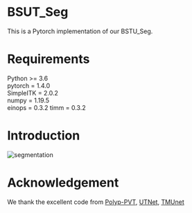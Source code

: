 # BSUT_Seg
This is a Pytorch implementation of our BSTU_Seg.
# Requirements
Python >= 3.6   
pytorch = 1.4.0  
SimpleITK = 2.0.2  
numpy = 1.19.5  
einops = 0.3.2 
timm = 0.3.2

# Introduction
![segmentation](https://user-images.githubusercontent.com/103362414/162615299-5b22d1e7-392e-46cb-9d98-6a28cc3567b8.jpg)

# Acknowledgement
We thank the excellent code from [Polyp-PVT](https://github.com/DengPingFan/Polyp-PVT), [UTNet](https://github.com/yhygao/UTNet), [TMUnet](https://github.com/rezazad68/TMUnet)
